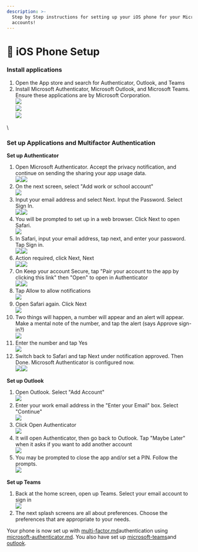 ```yaml
---
description: >-
  Step by Step instructions for setting up your iOS phone for your Microsoft 365
  accounts!
---
```


# 📱 iOS Phone Setup

### Install applications

1. Open the App store and search for Authenticator, Outlook, and Teams
2. Install Microsoft Authenticator, Microsoft Outlook, and Microsoft Teams. Ensure these applications are by Microsoft Corporation.\
   ![](<../../../../.gitbook/assets/image (72).png>)\
   ![](<../../../../.gitbook/assets/image (73).png>)\
   ![](<../../../../.gitbook/assets/image (74).png>)

\


###

### Set up Applications and Multifactor Authentication

**Set up Authenticator**

1. Open Microsoft Authenticator. Accept the privacy notification, and continue on sending the sharing your app usage data.\
   ![](<../../../../.gitbook/assets/image (75).png>)![](<../../../../.gitbook/assets/image (76).png>)
2. On the next screen, select "Add work or school account"\
   ![](<../../../../.gitbook/assets/image (77).png>)
3. Input your email address and select Next. Input the Password. Select Sign In.\
   ![](<../../../../.gitbook/assets/image (78).png>)![](<../../../../.gitbook/assets/image (79).png>)
4. You will be prompted to set up in a web browser. Click Next to open Safari.\
   ![](<../../../../.gitbook/assets/image (80).png>)
5. In Safari, input your email address, tap next, and enter your password. Tap Sign in.\
   ![](<../../../../.gitbook/assets/image (81).png>)![](<../../../../.gitbook/assets/image (82).png>)
6. Action required, click Next, Next\
   ![](<../../../../.gitbook/assets/image (83).png>)![](<../../../../.gitbook/assets/image (84).png>)
7. On Keep your account Secure, tap "Pair your account to the app by clicking this link" then "Open" to open in Authenticator\
   ![](<../../../../.gitbook/assets/image (85).png>)![](<../../../../.gitbook/assets/image (86).png>)
8. Tap Allow to allow notifications\
   ![](<../../../../.gitbook/assets/image (87).png>)
9. Open Safari again. Click Next\
   ![](<../../../../.gitbook/assets/image (88).png>)
10. Two things will happen, a number will appear and an alert will appear. Make a mental note of the number, and tap the alert (says Approve sign-in?)\
    ![](<../../../../.gitbook/assets/image (89).png>)
11. Enter the number and tap Yes\
    ![](<../../../../.gitbook/assets/image (90).png>)
12. Switch back to Safari and tap Next under notification approved. Then Done. Microsoft Authenticator is configured now.\
    ![](<../../../../.gitbook/assets/image (91).png>)![](<../../../../.gitbook/assets/image (92).png>)

**Set up Outlook**

1. Open Outlook. Select "Add Account"\
   ![](<../../../../.gitbook/assets/image (93).png>)
2. Enter your work email address in the "Enter your Email" box. Select "Continue"\
   ![](<../../../../.gitbook/assets/image (94).png>)
3. Click Open Authenticator\
   ![](<../../../../.gitbook/assets/image (95).png>)
4. It will open Authenticator, then go back to Outlook. Tap "Maybe Later" when it asks if you want to add another account\
   ![](<../../../../.gitbook/assets/image (96).png>)
5. You may be prompted to close the app and/or set a PIN. Follow the prompts. \
   ![](<../../../../.gitbook/assets/image (97).png>)

**Set up Teams**

1. Back at the home screen, open up Teams. Select your email account to sign in\
   ![](<../../../../.gitbook/assets/image (98).png>)
2. The next splash screens are all about preferences. Choose the preferences that are appropriate to your needs.

Your phone is now set up with [multi-factor.md](../../../../policies/policies/multi-factor.md "mention")authentication using [microsoft-authenticator.md](../../../etop-tools/office-365-guides/microsoft-authenticator.md "mention"). You also have set up [microsoft-teams](../microsoft-teams/ "mention")and [outlook](../outlook/ "mention").&#x20;
